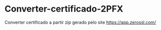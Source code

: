 # Converter-certificado-2PFX
Converter certificado a partir zip gerado pelo site https://app.zerossl.com/ 
